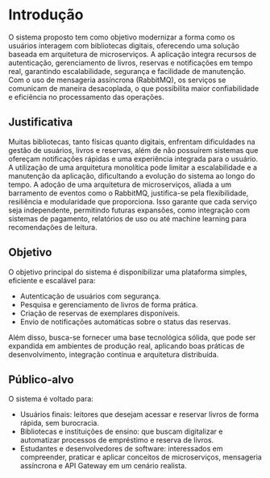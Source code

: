 # Introdução

O sistema proposto tem como objetivo modernizar a forma como os usuários interagem com bibliotecas digitais, oferecendo uma solução baseada em arquitetura de microserviços. A aplicação integra recursos de autenticação, gerenciamento de livros, reservas e notificações em tempo real, garantindo escalabilidade, segurança e facilidade de manutenção. Com o uso de mensageria assíncrona (RabbitMQ), os serviços se comunicam de maneira desacoplada, o que possibilita maior confiabilidade e eficiência no processamento das operações.

## Justificativa

Muitas bibliotecas, tanto físicas quanto digitais, enfrentam dificuldades na gestão de usuários, livros e reservas, além de não possuírem sistemas que ofereçam notificações rápidas e uma experiência integrada para o usuário. A utilização de uma arquitetura monolítica pode limitar a escalabilidade e a manutenção da aplicação, dificultando a evolução do sistema ao longo do tempo.
A adoção de uma arquitetura de microserviços, aliada a um barramento de eventos como o RabbitMQ, justifica-se pela flexibilidade, resiliência e modularidade que proporciona. Isso garante que cada serviço seja independente, permitindo futuras expansões, como integração com sistemas de pagamento, relatórios de uso ou até machine learning para recomendações de leitura.

## Objetivo

O objetivo principal do sistema é disponibilizar uma plataforma simples, eficiente e escalável para:

- Autenticação de usuários com segurança.
- Pesquisa e gerenciamento de livros de forma prática.
- Criação de reservas de exemplares disponíveis.
- Envio de notificações automáticas sobre o status das reservas.

Além disso, busca-se fornecer uma base tecnológica sólida, que pode ser expandida em ambientes de produção real, aplicando boas práticas de desenvolvimento, integração contínua e arquitetura distribuída.

## Público-alvo

O sistema é voltado para:

- Usuários finais: leitores que desejam acessar e reservar livros de forma rápida, sem burocracia.
- Bibliotecas e instituições de ensino: que buscam digitalizar e automatizar processos de empréstimo e reserva de livros.
- Estudantes e desenvolvedores de software: interessados em compreender, praticar e aplicar conceitos de microserviços, mensageria assíncrona e API Gateway em um cenário realista.
